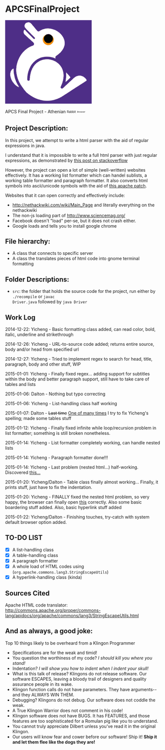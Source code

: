 APCSFinalProject
================

![Athenian Rabbit Browser Logo][Athenian Rabbit Browser]

[Athenian Rabbit Browser]: https://raw.githubusercontent.com/alex-wyc/APCSFinalProject/master/AthenianRabbitBrowser.gif "Athenian Rabbit Browser"

APCS Final Project - Athenian <sub><sup>Rabbit</sub></sup> <sub><sup><sub><sup>Browser</sub></sup></sub></sup>

Project Description:
--------------------

In this project, we attempt to write a html parser with the aid of regular expressions in java.

I understand that it is impossible to write a full html parser with just regular expressions, as demonstrated by 
<a href="http://stackoverflow.com/questions/1732348/regex-match-open-tags-except-xhtml-self-contained-tags/1732454#1732454">this post on stackoverflow</a>

However, the project can open a lot of simple (well-written) websites effectively. It has a working list formatter which can handel sublists,
a working table formatter and paragraph formatter. It also converts html symbols into ascii/unicode symbols with the aid of
<a href="http://commons.apache.org/proper/commons-lang/apidocs/org/apache/commons/lang3/StringEscapeUtils.html">this apache patch</a>.

Websites that it can open correctly and effectively include:
* http://nethackwiki.com/wiki/Main_Page and literally everything on the nethackwiki
* The non-js loading part of http://www.sciencemag.org/
* Facebook doesn't "load" per-se, but it does not crash either.
* Google loads and tells you to install google chrome

File hierarchy:
---------------
* A class that connects to specific server
* A class the translates pieces of html code into gnome terminal formatting


Folder Descriptions:
--------------------
* <code>src</code>: the folder that holds the source code for the project, run either by <code>./recompile</code> or <code>javac Driver.java</code> followed by <code>java Driver</code>

Work Log
--------

2014-12-22: Yicheng - Basic formatting class added, can read color, bold, italic, underline and strikethrough

2014-12-26: Yicheng - URL-to-source code added; returns entire source, body and/or head from specified url

2014-12-27: Yicheng - Tried to implement regex to search for head, title, paragraph, body and other stuff, WIP

2015-01-01: Yicheng - Finally fixed regex... adding support for subtitles within the body and better paragraph support, still have to take care of tables and lists

2015-01-06: Dalton - Nothing but typo correcting

2015-01-06: Yicheng - List-handling class half working

2015-01-07: Dalton - <del>Last time</del> <ins>One of many times</ins> I try to fix Yicheng's spelling; made some tables stuff

2015-01-12: Yicheng - Finally fixed infinite while loop/recursion problem in list formatter; something is still broken nonetheless.

2015-01-14: Yicheng - List formatter completely working, can handle nested lists

2015-01-14: Yicheng - Paragraph formatter done!!!

2015-01-14: Yicheng - Last problem (nested html...) half-working. Discovered <a href="http://stackoverflow.com/questions/1732348/regex-match-open-tags-except-xhtml-self-contained-tags/1732454#1732454">this...</a>

2015-01-20: Yicheng/Dalton - Table class finally almost working... Finally, it prints stuff, just have to fix the indentation.

2015-01-20: Yicheng - FINALLY fixed the nested html problem, so very happy, the browser can finally open <a href="http://nethackwiki.com/wiki/Scroll">this</a> correctly. Also some basic boardering stuff added. Also, basic hyperlink stuff added

2015-01-22: Yicheng/Dalton - Finishing touches, try-catch with system default browser option added.

TO-DO LIST
----------
- [x] A list-handling class
- [x] A table-handling class
- [x] A paragraph formatter
- [x] A whole load of HTML codes using (<code>org.apache.commons.lang3.StringEscapeUtils</code>)
- [x] A hyperlink-handling class (kinda)

Sources Cited
--------------
Apache HTML code translator: http://commons.apache.org/proper/commons-lang/apidocs/org/apache/commons/lang3/StringEscapeUtils.html

And as always, a good joke:
---------------------------

Top 10 things likely to be overheard from a Klingon Programmer

* Specifications are for the weak and timid!
* You question the worthiness of my code? <em>I should kill you where you stand!</em>
* Indentation? <em>I will show you how to indent when I indent your skull!</em>
* What is this talk of release? Klingons do not release software. Our software ESCAPES, leaving a bloody trail of designers and quality assurance people in its wake.
* Klingon function calls do not have parameters. They have arguments--and they ALWAYS WIN THEM.
* Debugging? Klingons do not debug. Our software does not coddle the weak.
* A True Klingon Warrior does not comment in his code!
* Klingon software does not have BUGS. It has FEATURES, and those features are too sophisticated for a Romulan pig like you to understand.
* You cannot truly appreciate Dilbert unless you've read it in the original Klingon.
* Our users will know fear and cower before our software! Ship it! <b>Ship it and let them flee like the dogs they are!</b>

